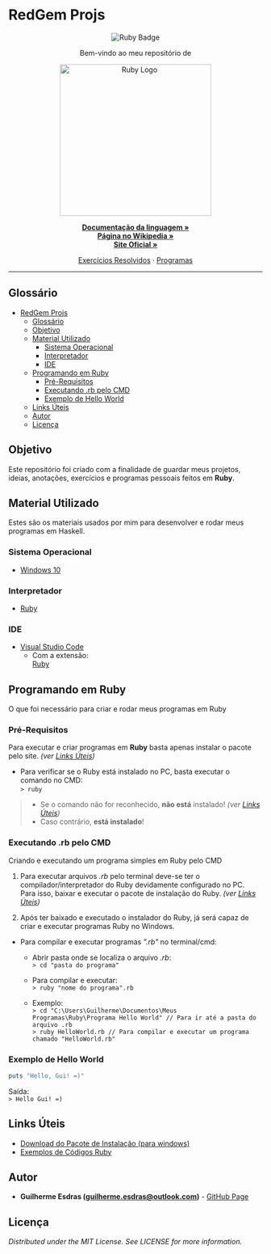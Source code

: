 <!-- Título do Respositório -->
# RedGem Projs
<!-- -->

<!-- Badges -->
<p align="center">
    <img src="https://img.shields.io/badge/made%20with-Ruby-red.svg?style=flat&colorB=CD0005&logo=ruby" alt="Ruby Badge">
</p>
<!-- -->

<!-- Msg de boas vindas -->
<p align="center">Bem-vindo ao meu repositório de
<!-- -->

<!-- Logo -->
<p align="center">
    <img align="center" src="https://blog.newrelic.com/wp-content/uploads/ruby-lang-logo-min-300x114.jpg" alt="Ruby Logo" width="300">
</p>
<!-- -->

<!-- Links Principais-->
<p align="center">
    <a href="https://www.ruby-lang.org/pt/documentation/" target="_blank"><strong>Documentação da linguagem »</strong></a>
    <br/>
    <a href="https://pt.wikipedia.org/wiki/Ruby_(linguagem_de_programa%C3%A7%C3%A3o)" target="_blank"><strong>Página no Wikipedia »</strong></a>
    <br/>
    <a href="https://www.ruby-lang.org/pt/" target="_blank"><strong>Site Oficial »</strong></a>
    <br/>
</p>
<!-- -->

<!-- Links do Repositório -->
<p align="center">
    <a href="Exercícios Resolvidos">Exercícios Resolvidos</a>
    ·
    <a href="Programas">Programas</a>
</p>
<!-- -->

<!-- Language Preview-->

<!-- -->

---

<!-- Table of Contents -->
## Glossário
- [RedGem Projs](#RedGem-Projs)
  - [Glossário](#Gloss%C3%A1rio)
  - [Objetivo](#Objetivo)
  - [Material Utilizado](#Material-Utilizado)
    - [Sistema Operacional](#Sistema-Operacional)
    - [Interpretador](#Interpretador)
    - [IDE](#IDE)
  - [Programando em Ruby](#Programando-em-Ruby)
    - [Pré-Requisitos](#Pr%C3%A9-Requisitos)
    - [Executando .rb pelo CMD](#Executando-rb-pelo-CMD)
    - [Exemplo de Hello World](#Exemplo-de-Hello-World)
  - [Links Úteis](#Links-%C3%9Ateis)
  - [Autor](#Autor)
  - [Licença](#Licen%C3%A7a)
<!-- -->

<!-- Objetivo -->
## Objetivo
Este repositório foi criado com a finalidade de guardar meus projetos, ideias, anotações, exercícios e programas pessoais feitos em <strong>Ruby</strong>.
<!-- -->

<!-- Material Utilizado -->
## Material Utilizado
Estes são os materiais usados por mim para desenvolver e rodar meus programas em Haskell.
### Sistema Operacional
- [Windows 10](https://www.microsoft.com/pt-br/windows/)
### Interpretador
- [Ruby](#Links-%C3%9Ateis)
### IDE
- [Visual Studio Code](https://code.visualstudio.com/)
  - Com a extensão: <br/>
    [Ruby](https://marketplace.visualstudio.com/items?itemName=rebornix.Ruby)
<!-- -->

<!-- Programando em ... -->
## Programando em Ruby
O que foi necessário para criar e rodar meus programas em Ruby

### Pré-Requisitos
Para executar e criar programas em **Ruby** basta apenas instalar o pacote pelo site. *(ver [Links Úteis](#Links-%C3%9Ateis))*

- Para verificar se o Ruby está instalado no PC, basta executar o comando no CMD: <br/>
    `> ruby`
> - Se o comando não for reconhecido, **não está** instalado! *(ver [Links Úteis](#Links-%C3%9Ateis))* <br/>
> - Caso contrário, **está instalado**!

### Executando .rb pelo CMD
Criando e executando um programa simples em Ruby pelo CMD

1. Para executar arquivos *.rb* pelo terminal deve-se ter o compilador/interpretador do Ruby devidamente configurado no PC. <br/>
   Para isso, baixar e executar o pacote de instalação do Ruby. *(ver [Links Úteis](#Links-%C3%9Ateis))*

2. Após ter baixado e executado o instalador do Ruby, já será capaz de criar e executar programas Ruby no Windows.

- Para compilar e executar programas *".rb"* no terminal/cmd:
  - Abrir pasta onde se localiza o arquivo *.rb*: <br/>
     `> cd "pasta do programa"`
  - Para compilar e executar: <br/>
     `> ruby "nome do programa".rb`
  
  - Exemplo: <br/>
     `> cd "C:\Users\Guilherme\Documentos\Meus Programas\Ruby\Programa Hello World" // Para ir até a pasta do arquivo .rb` <br/>
     `> ruby HelloWorld.rb // Para compilar e executar um programa chamado "HelloWorld.rb"`

### Exemplo de Hello World
``` Ruby
puts "Hello, Gui! =)"
```

Saída: <br/>
`> Hello Gui! =)`
<!-- -->

<!-- Links-->
## Links Úteis
- [Download do Pacote de Instalação (para windows)](https://rubyinstaller.org/downloads/) <br/>
- [Exemplos de Códigos Ruby](http://sandbox.mc.edu/~bennet/ruby/code/)
<!-- -->

<!-- Autor/Contato -->
## Autor
* **Guilherme Esdras (guilherme.esdras@outlook.com)** - [GitHub Page](https://github.com/GuilhermeEsdras)
<!-- -->

<!-- Licença -->
## Licença
*Distributed under the MIT License. See LICENSE for more information.*